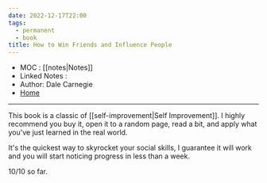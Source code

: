 ```yaml
---
date: 2022-12-17T22:00
tags:
  - permanent
  - book
title: How to Win Friends and Influence People
---
```

- MOC : [[notes|Notes]]
- Linked Notes : 
- Author: Dale Carnegie
- [Home](https://misudashi.ga/)
----------
This book is a classic of [[self-improvement|Self Improvement]]. I highly recommend you buy it, open it to a random page, read a bit, and apply what you've just learned in the real world.

It's the quickest way to skyrocket your social skills, I guarantee it will work and you will start noticing progress in less than a week. 

10/10 so far.